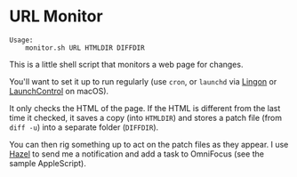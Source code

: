 # URL Monitor

	Usage:
		monitor.sh URL HTMLDIR DIFFDIR

This is a little shell script that monitors a web page for changes.

You'll want to set it up to run regularly (use `cron`, or `launchd`
via [Lingon](https://www.peterborgapps.com/lingon/) or
[LaunchControl](http://www.soma-zone.com/LaunchControl/) on macOS).

It only checks the HTML of the page. If the HTML is different from
the last time it checked, it saves a copy (into `HTMLDIR`) and stores
a patch file (from `diff -u`) into a separate folder (`DIFFDIR`).

You can then rig something up to act on the patch files as they
appear. I use [Hazel](https://www.noodlesoft.com) to send me a
notification and add a task to OmniFocus (see the sample AppleScript).

